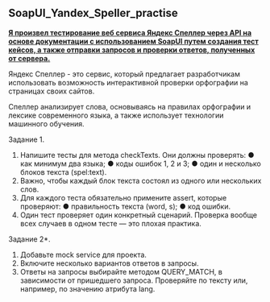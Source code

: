 ## SoapUI_Yandex_Speller_practise

<u><b>Я произвел тестирование веб сервиса Яндекс Спеллер через API на основе документации с использованием SoapUI путем создания тест кейсов, а также отправки запросов и проверки ответов, полученных от сервера. </u></b>

Яндекс Спеллер - это сервис, который предлагает разработчикам использовать возможность интерактивной проверки орфографии на страницах своих сайтов.

Спеллер анализирует слова, основываясь на правилах орфографии и лексике современного языка, а также использует технологии машинного обучения.

Задание 1.
1. Напишите тесты для метода checkTexts. Они должны проверять:
● как минимум два языка;
● коды ошибок 1, 2 и 3;
● один и несколько блоков текста (spel:text).
2. Важно, чтобы каждый блок текста состоял из одного или нескольких слов.
3. Для каждого теста обязательно примените assert, которые проверяют:
● правильность текста (word, s);
● код ошибки.
4. Один тест проверяет один конкретный сценарий. Проверка вообще всех случаев в одном тесте
— это плохая практика.

Задание 2*.
1. Добавьте mock service для проекта.
2. Включите несколько вариантов ответов в запросы.
3. Ответы на запросы выбирайте методом QUERY_MATCH, в зависимости от пришедшего
запроса. Проверяйте по тексту или, например, по значению атрибута lang.